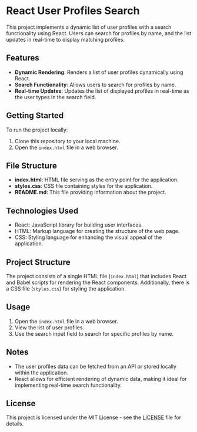 # React User Profiles Search

This project implements a dynamic list of user profiles with a search functionality using React. Users can search for profiles by name, and the list updates in real-time to display matching profiles.

## Features

- **Dynamic Rendering**: Renders a list of user profiles dynamically using React.
- **Search Functionality**: Allows users to search for profiles by name.
- **Real-time Updates**: Updates the list of displayed profiles in real-time as the user types in the search field.

## Getting Started

To run the project locally:

1. Clone this repository to your local machine.
2. Open the `index.html` file in a web browser.

## File Structure

- **index.html**: HTML file serving as the entry point for the application.
- **styles.css**: CSS file containing styles for the application.
- **README.md**: This file providing information about the project.

## Technologies Used

- React: JavaScript library for building user interfaces.
- HTML: Markup language for creating the structure of the web page.
- CSS: Styling language for enhancing the visual appeal of the application.

## Project Structure

The project consists of a single HTML file (`index.html`) that includes React and Babel scripts for rendering the React components. Additionally, there is a CSS file (`styles.css`) for styling the application.

## Usage

1. Open the `index.html` file in a web browser.
2. View the list of user profiles.
3. Use the search input field to search for specific profiles by name.

## Notes

- The user profiles data can be fetched from an API or stored locally within the application.
- React allows for efficient rendering of dynamic data, making it ideal for implementing real-time search functionality.

## License

This project is licensed under the MIT License - see the [LICENSE](LICENSE) file for details.
